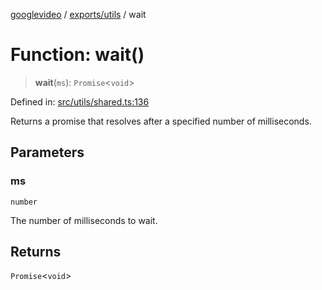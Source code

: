 [googlevideo](../../../README.md) / [exports/utils](../README.md) / wait

# Function: wait()

> **wait**(`ms`): `Promise`\<`void`\>

Defined in: [src/utils/shared.ts:136](https://github.com/LuanRT/googlevideo/blob/5b84100979befab767d819a9606dde964d469341/src/utils/shared.ts#L136)

Returns a promise that resolves after a specified number of milliseconds.

## Parameters

### ms

`number`

The number of milliseconds to wait.

## Returns

`Promise`\<`void`\>
